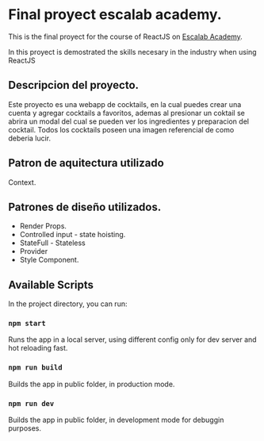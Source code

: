 # Final proyect escalab academy.

This is the final proyect for the course of ReactJS on <a href="http://www.escalab.academy">Escalab Academy</a>.

In this proyect is demostrated the skills necesary in the industry when using ReactJS 

## Descripcion del proyecto.
Este proyecto es una webapp de cocktails, en la cual puedes crear una cuenta y agregar cocktails a favoritos, ademas al presionar un coktail se abrira un modal del cual se pueden ver los ingredientes y preparacion del cocktail. Todos los cocktails poseen una imagen referencial de como deberia lucir.

## Patron de aquitectura utilizado

Context.

## Patrones de diseño utilizados.

- Render Props.
- Controlled input - state hoisting.
- StateFull - Stateless
- Provider
- Style Component.

## Available Scripts

In the project directory, you can run:

### `npm start`

Runs the app in a local server, using different config only for dev server and hot reloading fast.


### `npm run build`

Builds the app in public folder, in production mode.

### `npm run dev`

Builds the app in public folder, in development mode for debuggin purposes.


